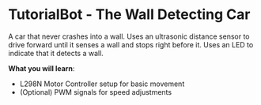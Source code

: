 # TutorialBot - The Wall Detecting Car

A car that never crashes into a wall. Uses an ultrasonic distance sensor to drive forward until it senses a wall and stops right before it. Uses an LED to indicate that it detects a wall.

**What you will learn**:
 - L298N Motor Controller setup for basic movement
 - (Optional) PWM signals for speed adjustments




<!--stackedit_data:
eyJoaXN0b3J5IjpbLTc0MDU3NDIyMSwxNjE2NTM2MjU3LDE1MD
UzMjg4MTMsNjA5Mjc4NjA5LC0xNDIwMjgyNzE4LDE5OTU3NjMy
ODQsOTUzMDYwNzczLDE5NDMwMDc1NDMsLTgwNjM0NDgwOCw5OD
Q5MzAxODVdfQ==
-->